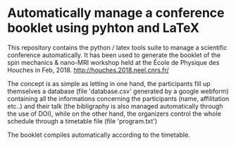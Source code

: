 # Automatically manage a conference booklet using pyhton and LaTeX

This repository contains the python / latex tools suite to manage a scientific conference automatically. It has been used to generate the booklet of the spin mechanics & nano-MRI workshop held at the École de Physique des Houches in Feb, 2018. 
http://houches.2018.neel.cnrs.fr/

The concept is as simple as letting in one hand, the participants fill up themselves a database (file 'database.csv' generated by a google webform) containing all the informations concerning the participants (name, affilitation etc..) and their talk (the bibligraphy is also managed automatically through the use of DOI), while on the other hand, the organizers control the whole schedule through a timetable file (file 'program.txt')

The booklet compiles automatically according to the timetable.

